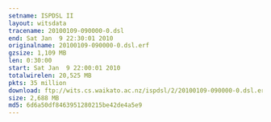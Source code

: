 ```yaml
---
setname: ISPDSL II
layout: witsdata
tracename: 20100109-090000-0.dsl
end: Sat Jan  9 22:30:01 2010
originalname: 20100109-090000-0.dsl.erf
gzsize: 1,109 MB
len: 0:30:00
start: Sat Jan  9 22:00:01 2010
totalwirelen: 20,525 MB
pkts: 35 million
download: ftp://wits.cs.waikato.ac.nz/ispdsl/2/20100109-090000-0.dsl.erf.gz
size: 2,688 MB
md5: 6d6a50df8463951280215be42de4a5e9
---
```

